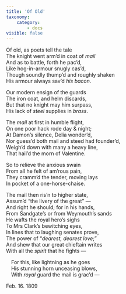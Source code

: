 ```yaml
---
title: 'Of Old'
taxonomy:
    category:
        - docs
visible: false
---
```


Of old, as poets tell the tale  
The knight went arm’d in coat of *mail*  
And as to battle, forth he pac’d,  
Like hog-in-armour snugly cas’d,  
Though soundly thump’d and roughly shaken  
His armour always sav’d *his bacon*.  
  
Our modern ensign of the guards  
The iron coat, and helm discards,  
But that no knight may him surpass,  
His lack of *steel* supplies in *brass*.  
  
The *mail* at first in humble flight,  
On one poor hack rode day & night;  
At Damon’s silence, Delia wonder’d,  
Nor guess’d both mail and steed had founder’d,  
Weigh’d down with many a heavy line,  
That hail’d the morn of Valentine.  
  
So to relieve the anxious swain  
From all he felt of am’rous pain,  
They cramm’d the tender, moving lays  
In pocket of a one-horse-chaise.  
  
The mail then ris’n to higher state,  
Assum’d “the livery of the great” —  
And right he should; for in his hands,  
From Sandgate’s or from Weymouth’s sands  
He wafts the royal hero’s sighs  
To Mrs Clark’s bewitching eyes,  
In lines that to laughing senates prove,  
The power of “*dearest, dearest love*;”  
And shew that our great chieftain writes  
With all the *spirit* that he fights —  
  
&emsp;For this, like lightning as he goes  
&emsp;His stunning horn unceasing blows,  
&emsp;With *royal* guard the mail is grac’d —  
	  
Feb. 16. 1809